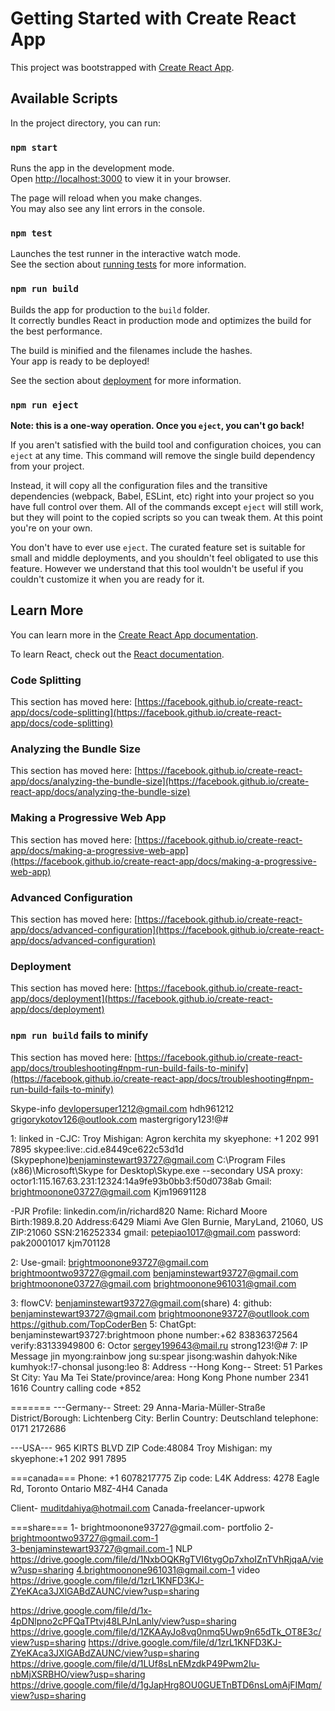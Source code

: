 # Getting Started with Create React App

This project was bootstrapped with [Create React App](https://github.com/facebook/create-react-app).

## Available Scripts

In the project directory, you can run:

### `npm start`

Runs the app in the development mode.\
Open [http://localhost:3000](http://localhost:3000) to view it in your browser.

The page will reload when you make changes.\
You may also see any lint errors in the console.

### `npm test`

Launches the test runner in the interactive watch mode.\
See the section about [running tests](https://facebook.github.io/create-react-app/docs/running-tests) for more information.

### `npm run build`

Builds the app for production to the `build` folder.\
It correctly bundles React in production mode and optimizes the build for the best performance.

The build is minified and the filenames include the hashes.\
Your app is ready to be deployed!

See the section about [deployment](https://facebook.github.io/create-react-app/docs/deployment) for more information.

### `npm run eject`

**Note: this is a one-way operation. Once you `eject`, you can't go back!**

If you aren't satisfied with the build tool and configuration choices, you can `eject` at any time. This command will remove the single build dependency from your project.

Instead, it will copy all the configuration files and the transitive dependencies (webpack, Babel, ESLint, etc) right into your project so you have full control over them. All of the commands except `eject` will still work, but they will point to the copied scripts so you can tweak them. At this point you're on your own.

You don't have to ever use `eject`. The curated feature set is suitable for small and middle deployments, and you shouldn't feel obligated to use this feature. However we understand that this tool wouldn't be useful if you couldn't customize it when you are ready for it.

## Learn More

You can learn more in the [Create React App documentation](https://facebook.github.io/create-react-app/docs/getting-started).

To learn React, check out the [React documentation](https://reactjs.org/).

### Code Splitting

This section has moved here: [https://facebook.github.io/create-react-app/docs/code-splitting](https://facebook.github.io/create-react-app/docs/code-splitting)

### Analyzing the Bundle Size

This section has moved here: [https://facebook.github.io/create-react-app/docs/analyzing-the-bundle-size](https://facebook.github.io/create-react-app/docs/analyzing-the-bundle-size)

### Making a Progressive Web App

This section has moved here: [https://facebook.github.io/create-react-app/docs/making-a-progressive-web-app](https://facebook.github.io/create-react-app/docs/making-a-progressive-web-app)

### Advanced Configuration

This section has moved here: [https://facebook.github.io/create-react-app/docs/advanced-configuration](https://facebook.github.io/create-react-app/docs/advanced-configuration)

### Deployment

This section has moved here: [https://facebook.github.io/create-react-app/docs/deployment](https://facebook.github.io/create-react-app/docs/deployment)

### `npm run build` fails to minify

This section has moved here: [https://facebook.github.io/create-react-app/docs/troubleshooting#npm-run-build-fails-to-minify](https://facebook.github.io/create-react-app/docs/troubleshooting#npm-run-build-fails-to-minify)


Skype-info
devlopersuper1212@gmail.com
hdh961212
grigorykotov126@outlook.com
mastergrigory123!@#


1: linked in 
-CJC: 
Troy Mishigan:
Agron kerchita
my skyephone: +1 202 991 7895
skypee:live:.cid.e8449ce622c53d1d
(Skypephone)benjaminstewart93727@gmail.com
C:\Program Files (x86)\Microsoft\Skype for Desktop\Skype.exe --secondary
USA proxy:
octor1:115.167.63.231:12324:14a9fe93b0bb3:f50d0738ab
Gmail: brightmoonone03727@gmail.com
Kjm19691128

-PJR
Profile: linkedin.com/in/richard820
Name: Richard Moore
Birth:1989.8.20
Address:6429 Miami Ave Glen Burnie, MaryLand, 21060, US
ZIP:21060
SSN:216252334
gmail: petepiao1017@gmail.com
password: pak20001017
kjm701128


2: Use-gmail:
brightmoonone93727@gmail.com
brightmoontwo93727@gmail.com
benjaminstewart93727@gmail.com
brightmoonone03727@gmail.com
brightmoonone961031@gmail.com

3: flowCV: 
	      benjaminstewart93727@gmail.com(share)
4: github: 
benjaminstewart93727@gmail.com
brightmoonone93727@outllook.com
https://github.com/TopCoderBen
5: ChatGpt: 
benjaminstewart93727:brightmoon
phone number:+62 83836372564
verify:83133949800
6: Octor 
sergey199643@mail.ru strong123!@#
7: IP Message 
jin myong:rainbow
jong su:spear
jisong:washin
dahyok:Nike
kumhyok:!7-chonsal
jusong:leo
8: Address
--Hong Kong--
Street:  51 Parkes St
City:   Yau Ma Tei
State/province/area:    Hong Kong
Phone number  2341 1616
Country calling code  +852

=======
---Germany--
Street: 29 Anna-Maria-Müller-Straße
District/Borough: Lichtenberg
City: Berlin
Country: Deutschland
telephone:    0171 2172686

---USA---
965 KIRTS BLVD
ZIP Code:48084
Troy Mishigan:
my skyephone:+1 202 991 7895

===canada===
Phone: +1 6078217775
Zip code: L4K 
Address: 4278 Eagle Rd, 
Toronto Ontario M8Z-4H4 Canada

Client-
muditdahiya@hotmail.com Canada-freelancer-upwork

===share===
1- brightmoonone93727@gmail.com- portfolio
2- brightmoontwo93727@gmail.com-1  
3-benjaminstewart93727@gmail.com-1  NLP
https://drive.google.com/file/d/1NxbOQKRgTVI6tygOp7xhoIZnTVhRjqaA/view?usp=sharing
4.brightmoonone961031@gmail.com-1 
video
https://drive.google.com/file/d/1zrL1KNFD3KJ-ZYeKAca3JXlGABdZAUNC/view?usp=sharing



https://drive.google.com/file/d/1x-4pDNlpno2cPFQaTPtvj48LPJnLanly/view?usp=sharing
https://drive.google.com/file/d/1ZKAAyJo8vq0nmq5Uwp9n65dTk_OT8E3c/view?usp=sharing
https://drive.google.com/file/d/1zrL1KNFD3KJ-ZYeKAca3JXlGABdZAUNC/view?usp=sharing
https://drive.google.com/file/d/1LUf8sLnEMzdkP49Pwm2Iu-nbMjXSRBHO/view?usp=sharing
https://drive.google.com/file/d/1gJapHrg8OU0GUETnBTD6nsLomAjFIMqm/view?usp=sharing
